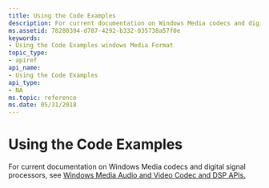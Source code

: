 ```yaml
---
title: Using the Code Examples
description: For current documentation on Windows Media codecs and digital signal processors, see Windows Media Audio and Video Codec and DSP APIs.
ms.assetid: 78280394-d787-4292-b332-035738a57f0e
keywords:
- Using the Code Examples windows Media Format
topic_type:
- apiref
api_name:
- Using the Code Examples
api_type:
- NA
ms.topic: reference
ms.date: 05/31/2018
---
```


# Using the Code Examples

For current documentation on Windows Media codecs and digital signal processors, see [Windows Media Audio and Video Codec and DSP APIs.](/previous-versions//dd464626(v=vs.85))

 

 